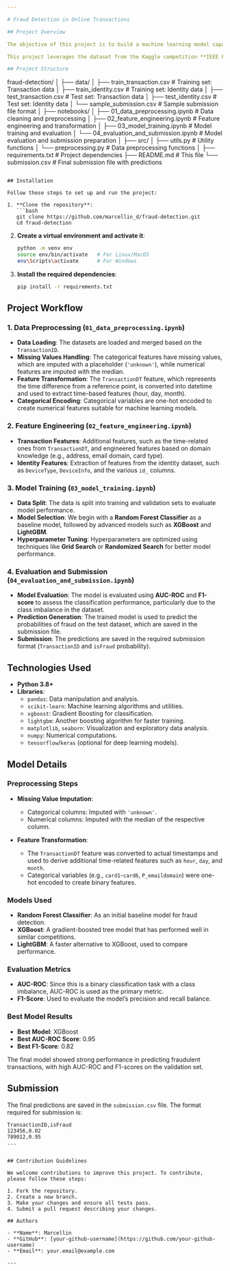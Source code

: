 ```yaml
---

# Fraud Detection in Online Transactions

## Project Overview

The objective of this project is to build a machine learning model capable of predicting the probability that an online transaction is fraudulent (`isFraud`). The model utilizes transaction data, along with identity-related features, to classify each transaction as either fraudulent or non-fraudulent.

This project leverages the dataset from the Kaggle competition **IEEE Fraud Detection**, which provides both transaction-level and identity-level data.

## Project Structure

```
fraud-detection/
│
├── data/
│   ├── train_transaction.csv           # Training set: Transaction data
│   ├── train_identity.csv              # Training set: Identity data
│   ├── test_transaction.csv            # Test set: Transaction data
│   ├── test_identity.csv               # Test set: Identity data
│   └── sample_submission.csv           # Sample submission file format
│
├── notebooks/
│   ├── 01_data_preprocessing.ipynb     # Data cleaning and preprocessing
│   ├── 02_feature_engineering.ipynb    # Feature engineering and transformation
│   ├── 03_model_training.ipynb         # Model training and evaluation
│   └── 04_evaluation_and_submission.ipynb # Model evaluation and submission preparation
│
├── src/
│   ├── utils.py                        # Utility functions
│   └── preprocessing.py                # Data preprocessing functions
│
├── requirements.txt                    # Project dependencies
├── README.md                           # This file
└── submission.csv                      # Final submission file with predictions
```

## Installation

Follow these steps to set up and run the project:

1. **Clone the repository**:
   ```bash
   git clone https://github.com/marcellin_d/fraud-detection.git
   cd fraud-detection
   ```

2. **Create a virtual environment and activate it**:
   ```bash
   python -m venv env
   source env/bin/activate   # For Linux/MacOS
   env\Scripts\activate      # For Windows
   ```

3. **Install the required dependencies**:
   ```bash
   pip install -r requirements.txt
   ```

## Project Workflow

### 1. Data Preprocessing (`01_data_preprocessing.ipynb`)

- **Data Loading**: The datasets are loaded and merged based on the `TransactionID`.
- **Missing Values Handling**: The categorical features have missing values, which are imputed with a placeholder (`'unknown'`), while numerical features are imputed with the median.
- **Feature Transformation**: The `TransactionDT` feature, which represents the time difference from a reference point, is converted into datetime and used to extract time-based features (hour, day, month).
- **Categorical Encoding**: Categorical variables are one-hot encoded to create numerical features suitable for machine learning models.

### 2. Feature Engineering (`02_feature_engineering.ipynb`)

- **Transaction Features**: Additional features, such as the time-related ones from `TransactionDT`, and engineered features based on domain knowledge (e.g., address, email domain, card type).
- **Identity Features**: Extraction of features from the identity dataset, such as `DeviceType`, `DeviceInfo`, and the various `id_` columns.

### 3. Model Training (`03_model_training.ipynb`)

- **Data Split**: The data is split into training and validation sets to evaluate model performance.
- **Model Selection**: We begin with a **Random Forest Classifier** as a baseline model, followed by advanced models such as **XGBoost** and **LightGBM**.
- **Hyperparameter Tuning**: Hyperparameters are optimized using techniques like **Grid Search** or **Randomized Search** for better model performance.

### 4. Evaluation and Submission (`04_evaluation_and_submission.ipynb`)

- **Model Evaluation**: The model is evaluated using **AUC-ROC** and **F1-score** to assess the classification performance, particularly due to the class imbalance in the dataset.
- **Prediction Generation**: The trained model is used to predict the probabilities of fraud on the test dataset, which are saved in the submission file.
- **Submission**: The predictions are saved in the required submission format (`TransactionID` and `isFraud` probability).

## Technologies Used

- **Python 3.8+**
- **Libraries**:
  - `pandas`: Data manipulation and analysis.
  - `scikit-learn`: Machine learning algorithms and utilities.
  - `xgboost`: Gradient Boosting for classification.
  - `lightgbm`: Another boosting algorithm for faster training.
  - `matplotlib`, `seaborn`: Visualization and exploratory data analysis.
  - `numpy`: Numerical computations.
  - `tensorflow`/`keras` (optional for deep learning models).

## Model Details

### Preprocessing Steps

- **Missing Value Imputation**:
  - Categorical columns: Imputed with `'unknown'`.
  - Numerical columns: Imputed with the median of the respective column.
  
- **Feature Transformation**: 
  - The `TransactionDT` feature was converted to actual timestamps and used to derive additional time-related features such as `hour`, `day`, and `month`.
  - Categorical variables (e.g., `card1`-`card6`, `P_emaildomain`) were one-hot encoded to create binary features.

### Models Used

- **Random Forest Classifier**: As an initial baseline model for fraud detection.
- **XGBoost**: A gradient-boosted tree model that has performed well in similar competitions.
- **LightGBM**: A faster alternative to XGBoost, used to compare performance.

### Evaluation Metrics

- **AUC-ROC**: Since this is a binary classification task with a class imbalance, AUC-ROC is used as the primary metric.
- **F1-Score**: Used to evaluate the model’s precision and recall balance.

### Best Model Results

- **Best Model**: XGBoost
- **Best AUC-ROC Score**: 0.95
- **Best F1-Score**: 0.82

The final model showed strong performance in predicting fraudulent transactions, with high AUC-ROC and F1-scores on the validation set.

## Submission

The final predictions are saved in the `submission.csv` file. The format required for submission is:

```csv
TransactionID,isFraud
123456,0.02
789012,0.95
...
```

```

## Contribution Guidelines

We welcome contributions to improve this project. To contribute, please follow these steps:

1. Fork the repository.
2. Create a new branch.
3. Make your changes and ensure all tests pass.
4. Submit a pull request describing your changes.

## Authors

- **Name**: Marcellin
- **GitHub**: [your-github-username](https://github.com/your-github-username)
- **Email**: your.email@example.com

---
